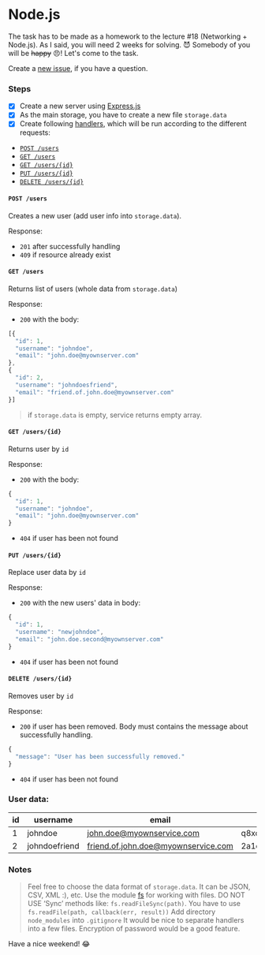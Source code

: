 # Node.js
The task has to be made as a homework to the lecture #18 (Networking + Node.js). As I said, you will need 2 weeks for solving. :smiling_imp:
Somebody of you will be ~~happy~~ :angry:! Let's come to the task.

Create a [new issue](https://github.com/stanislavt/node-js-task/issues/new), if you have a question.

### Steps
- [x] Create a new server using [Express.js](http://expressjs.com/)
- [x] As the main storage, you have to create a new file `storage.data`
- [x] Create following [handlers](http://expressjs.com/en/guide/routing.html), which will be run according to the different requests:
- [`POST /users`](#post-users)
- [`GET /users`](#get-users)
- [`GET /users/{id}`](#get-usersid)
- [`PUT /users/{id}`](#put-usersid)
- [`DELETE /users/{id}`](#delete-usersid)

#### `POST /users`
Creates a new user (add user info into `storage.data`).

Response:
- `201` after successfully handling
- `409` if resource already exist

#### `GET /users`
Returns list of users (whole data from `storage.data`)

Response:
- `200` with the body:
```js
[{
  "id": 1,
  "username": "johndoe",
  "email": "john.doe@myownserver.com"
},
{
  "id": 2,
  "username": "johndoesfriend",
  "email": "friend.of.john.doe@myownserver.com"
}]
```
> if `storage.data` is empty, service returns empty array.

#### `GET /users/{id}`
Returns user by `id`

Response:
- `200` with the body:
```js
{
  "id": 1,
  "username": "johndoe",
  "email": "john.doe@myownserver.com"
}
```
- `404` if user has been not found

#### `PUT /users/{id}`
Replace user data by `id`

Response:
- `200` with the new users' data in body:
```js
{
  "id": 1,
  "username": "newjohndoe",
  "email": "john.doe.second@myownserver.com"
}
```
- `404` if user has been not found


#### `DELETE /users/{id}`
Removes user by `id`

Response:
- `200` if user has been removed. Body must contains the message about successfully handling.
```js
{
  "message": "User has been successfully removed."
}
```
- `404` if user has been not found

### User data:

|id|username|email|password|
|--|--------|-----|--------|
|1|johndoe|john.doe@myownservice.com|q8xowdnaxitf3g3ffjjl|
|2|johndoefriend|friend.of.john.doe@myownservice.com|2a1cgv7e0be2d26my8g9|

### Notes
> Feel free to choose the data format of `storage.data`. It can be JSON, CSV, XML :), etc.
> Use the module [fs](https://nodejs.org/api/fs.html#fs_fs_readsync_fd_buffer_offset_length_position) for working with files. 
> DO NOT USE ‘Sync’ methods like: `fs.readFileSync(path)`. You have to use `fs.readFile(path, callback(err, result))`
> Add directory `node_modules` into `.gitignore`
> It would be nice to separate handlers into a few files.
> Encryption of password would be a good feature.

Have a nice weekend! :joy:
